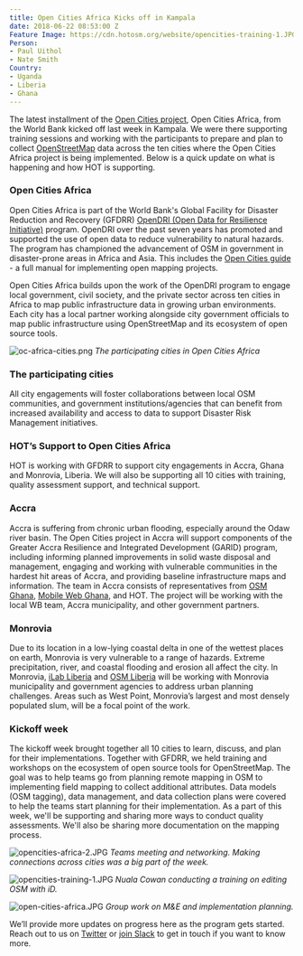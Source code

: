 ```yaml
---
title: Open Cities Africa Kicks off in Kampala
date: 2018-06-22 08:53:00 Z
Feature Image: https://cdn.hotosm.org/website/opencities-training-1.JPG
Person:
- Paul Uithol
- Nate Smith
Country:
- Uganda
- Liberia
- Ghana
---
```


The latest installment of the [Open Cities project](http://www.opencitiesproject.org), Open Cities Africa, from the World Bank kicked off last week in Kampala. We were there supporting training sessions and working with the participants to prepare and plan to collect [OpenStreetMap](https://www.openstreetmap.org/) data across the ten cities where the Open Cities Africa project is being implemented. Below is a quick update on what is happening and how HOT is supporting. 

### Open Cities Africa

Open Cities Africa is part of the World Bank's Global Facility for Disaster Reduction and Recovery (GFDRR) [OpenDRI (Open Data for Resilience Initiative)](https://opendri.org/) program. OpenDRI over the past seven years has promoted and supported the use of open data to reduce vulnerability to natural hazards. The program has championed the advancement of OSM in government in disaster-prone areas in Africa and Asia. This includes the [Open Cities guide](http://gfdrr.github.io/community-mapping/) - a full manual for implementing open mapping projects.

Open Cities Africa builds upon the work of the OpenDRI program to engage local government, civil society, and the private sector across ten cities in Africa to map public infrastructure data in growing urban environments. Each city has a local partner working alongside city government officials to map public infrastructure using OpenStreetMap and its ecosystem of open source tools.

![oc-africa-cities.png](https://cdn.hotosm.org/website/oc-africa-cities.png)
*The participating cities in Open Cities Africa*

### The participating cities

All city engagements will foster collaborations between local OSM communities, and government institutions/agencies that can benefit from increased availability and access to data to support Disaster Risk Management initiatives.

### HOT’s Support to Open Cities Africa

HOT is working with GFDRR to support city engagements in Accra, Ghana and Monrovia, Liberia. We will also be supporting all 10 cities with training, quality assessment support, and technical support. 

### Accra

Accra is suffering from chronic urban flooding, especially around the Odaw river basin. The Open Cities project in Accra will support components of the Greater Accra Resilience and Integrated Development (GARID) program, including informing planned improvements in solid waste disposal and management, engaging and working with vulnerable communities in the hardest hit areas of Accra, and providing baseline infrastructure maps and information. The team in Accra consists of representatives from [OSM Ghana](https://twitter.com/osmghana), [Mobile Web Ghana](https://mobilewebghana.org/), and HOT. The project will be working with the local WB team, Accra municipality, and other government partners.

### Monrovia

Due to its location in a low-lying coastal delta in one of the wettest places on earth, Monrovia is very vulnerable to a range of hazards. Extreme precipitation, river, and coastal flooding and erosion all affect the city. In Monrovia, [iLab Liberia](http://www.ilabliberia.org/) and [OSM Liberia](https://twitter.com/osmliberia) will be working with Monrovia municipality and government agencies to address urban planning challenges. Areas such as West Point, Monrovia’s largest and most densely populated slum, will be a focal point of the work.

### Kickoff week

The kickoff week brought together all 10 cities to learn, discuss, and plan for their implementations. Together with GFDRR, we held training and workshops on the ecosystem of open source tools for OpenStreetMap. The goal was to help teams go from planning remote mapping in OSM to implementing field mapping to collect additional attributes. Data models (OSM tagging), data management, and data collection plans were covered to help the teams start planning for their implementation. As a part of this week, we'll be supporting and sharing more ways to conduct quality assessments. We'll also be sharing more documentation on the mapping process.

![opencities-africa-2.JPG](https://cdn.hotosm.org/website/opencities-africa-2.JPG)
*Teams meeting and networking. Making connections across cities was a big part of the week.*

![opencities-training-1.JPG](https://cdn.hotosm.org/website/opencities-training-1.JPG)
*Nuala Cowan conducting a training on editing OSM with iD.*

![open-cities-africa.JPG](https://cdn.hotosm.org/website/open-cities-africa.JPG)
*Group work on M&E and implementation planning.*

We’ll provide more updates on progress here as the program gets started. Reach out to us on [Twitter](https://twitter.com/hotosm) or [join Slack](/get-involved) to get in touch if you want to know more. 